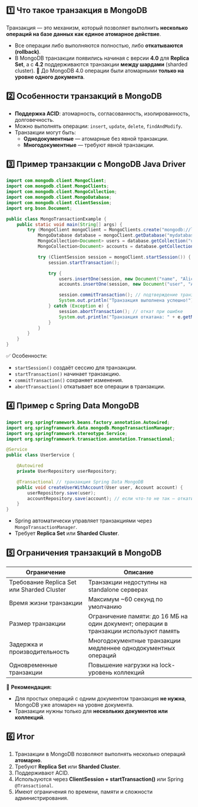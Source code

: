 ## 1️⃣ **Что такое транзакция в MongoDB**
Транзакция — это механизм, который позволяет выполнить **несколько операций на базе данных как единое атомарное действие**.
- Все операции либо выполняются полностью, либо **откатываются (rollback)**.
- В MongoDB транзакции появились начиная с версии **4.0** для **Replica Set**, а с **4.2** поддерживаются транзакции **между шардами** (sharded cluster).
📌 До MongoDB 4.0 операции были атомарными **только на уровне одного документа**.
## 2️⃣ **Особенности транзакций в MongoDB**
- **Поддержка ACID**: атомарность, согласованность, изолированность, долговечность.
- Можно выполнять операции: `insert`, `update`, `delete`, `findAndModify`.
- Транзакции могут быть:
    - **Однодокументные** — атомарные без явной транзакции.
    - **Многодокументные** — требуют явной транзакции.
## 3️⃣ **Пример транзакции с MongoDB Java Driver**
```java
import com.mongodb.client.MongoClient;
import com.mongodb.client.MongoClients;
import com.mongodb.client.MongoCollection;
import com.mongodb.client.MongoDatabase;
import com.mongodb.client.ClientSession;
import org.bson.Document;

public class MongoTransactionExample {
    public static void main(String[] args) {
        try (MongoClient mongoClient = MongoClients.create("mongodb://localhost:27017")) {
            MongoDatabase database = mongoClient.getDatabase("mydatabase");
            MongoCollection<Document> users = database.getCollection("users");
            MongoCollection<Document> accounts = database.getCollection("accounts");

            try (ClientSession session = mongoClient.startSession()) {
                session.startTransaction();

                try {
                    users.insertOne(session, new Document("name", "Alice"));
                    accounts.insertOne(session, new Document("user", "Alice").append("balance", 1000));

                    session.commitTransaction(); // подтверждение транзакции
                    System.out.println("Транзакция выполнена успешно!");
                } catch (Exception e) {
                    session.abortTransaction(); // откат при ошибке
                    System.out.println("Транзакция откатана: " + e.getMessage());
                }
            }
        }
    }
}
```
✅ Особенности:
- `startSession()` создаёт сессию для транзакции.
- `startTransaction()` начинает транзакцию.
- `commitTransaction()` сохраняет изменения.
- `abortTransaction()` откатывает все операции в транзакции.
## 4️⃣ **Пример с Spring Data MongoDB**
```java
import org.springframework.beans.factory.annotation.Autowired;
import org.springframework.data.mongodb.MongoTransactionManager;
import org.springframework.stereotype.Service;
import org.springframework.transaction.annotation.Transactional;

@Service
public class UserService {

    @Autowired
    private UserRepository userRepository;

    @Transactional // транзакция Spring Data MongoDB
    public void createUserWithAccount(User user, Account account) {
        userRepository.save(user);
        accountRepository.save(account); // если что-то не так — откатится
    }
}
```
- Spring автоматически управляет транзакциями через `MongoTransactionManager`.
- Требует **Replica Set** или **Sharded Cluster**.
## 5️⃣ **Ограничения транзакций в MongoDB**

|Ограничение|Описание|
|---|---|
|Требование Replica Set или Sharded Cluster|Транзакции недоступны на standalone серверах|
|Время жизни транзакции|Максимум ~60 секунд по умолчанию|
|Размер транзакции|Ограничение памяти: до 16 МБ на один документ; операции в транзакции используют память|
|Задержка и производительность|Многодокументные транзакции медленнее однодокументных операций|
|Одновременные транзакции|Повышение нагрузки на lock-уровень коллекций|

📌 **Рекомендация:**
- Для простых операций с одним документом транзакция **не нужна**, MongoDB уже атомарен на уровне документа.
- Транзакции нужны только для **нескольких документов или коллекций**.
## 6️⃣ **Итог**
1. Транзакции в MongoDB позволяют выполнять несколько операций **атомарно**.
2. Требуют **Replica Set** или **Sharded Cluster**.
3. Поддерживают ACID.
4. Используются через **ClientSession + startTransaction()** или Spring `@Transactional`.
5. Имеют ограничения по времени, памяти и сложности администрирования.